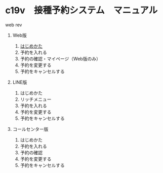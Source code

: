 # c19v　接種予約システム　マニュアル
web rev  
1. Web版  
   1. [はじめかた](https://github.com/78tch/c19v/blob/main/Web_ver/1Web_yoyaku.md)  
   2. 予約を入れる  
   3. 予約の確認・マイページ（Web版のみ）
   4. 予約を変更する  
   5. 予約をキャンセルする   

2. LINE版  
   1. はじめかた  
   2. リッチメニュー
   3. 予約を入れる  
   4. 予約を変更する  
   5. 予約をキャンセルする   

3. コールセンター版  
   1. はじめかた  
   2. 予約を入れる  
   3. 予約の確認
   4. 予約を変更する  
   5. 予約をキャンセルする   
